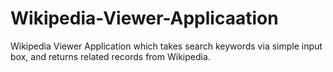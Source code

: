 # Wikipedia-Viewer-Applicaation
Wikipedia Viewer Application which takes search keywords via simple input box, and returns related records from Wikipedia.
